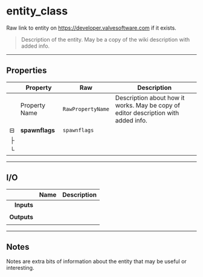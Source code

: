 # entity_class

Raw link to entity on https://developer.valvesoftware.com if it exists.

> Description of the entity. May be a copy of the wiki description with added info.

---

## Properties

|| Property | Raw | Description |
| -: | - | - | - |
|| Property Name | `RawPropertyName` | Description about how it works. May be copy of editor description with added info.
| ⊟ | **spawnflags** | `spawnflags`
| ├ | 
| └ | 

---

## I/O
|| Name | Description |
| -: | - | - |
| **Inputs**
||
| **Outputs**
||

---

## Notes

Notes are extra bits of information about the entity that may be useful or interesting.

